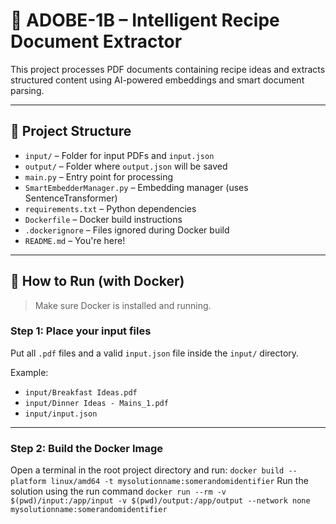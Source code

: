 # 🧠 ADOBE-1B – Intelligent Recipe Document Extractor

This project processes PDF documents containing recipe ideas and extracts structured content using AI-powered embeddings and smart document parsing.

---

## 📁 Project Structure

- `input/` – Folder for input PDFs and `input.json`
- `output/` – Folder where `output.json` will be saved
- `main.py` – Entry point for processing
- `SmartEmbedderManager.py` – Embedding manager (uses SentenceTransformer)
- `requirements.txt` – Python dependencies
- `Dockerfile` – Docker build instructions
- `.dockerignore` – Files ignored during Docker build
- `README.md` – You're here!

---

## 🚀 How to Run (with Docker)

> Make sure Docker is installed and running.

### Step 1: Place your input files

Put all `.pdf` files and a valid `input.json` file inside the `input/` directory.

Example:

- `input/Breakfast Ideas.pdf`
- `input/Dinner Ideas - Mains_1.pdf`
- `input/input.json`

---

### Step 2: Build the Docker Image

Open a terminal in the root project directory and run:
```docker build --platform linux/amd64 -t mysolutionname:somerandomidentifier```
Run the solution using the run command 
```docker run --rm -v $(pwd)/input:/app/input -v $(pwd)/output:/app/output --network none mysolutionname:somerandomidentifier```

